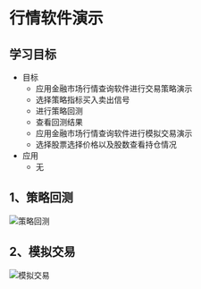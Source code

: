 # 行情软件演示

## 学习目标

- 目标
  - 应用金融市场行情查询软件进行交易策略演示
  - 选择策略指标买入卖出信号
  - 进行策略回测
  - 查看回测结果
  - 应用金融市场行情查询软件进行模拟交易演示
  - 选择股票选择价格以及股数查看持仓情况
- 应用
  - 无



## 1、策略回测

![策略回测](/images/策略回测.png)

## 2、模拟交易

![模拟交易](/images/模拟交易.png)